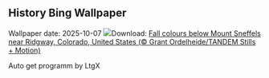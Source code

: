 ## History Bing Wallpaper
Wallpaper date: 2025-10-07
![](https://www.bing.com/th?id=OHR.RidgwayAspens_EN-IN9829823825_UHD.jpg&w=1000)Download: [Fall colours below Mount Sneffels near Ridgway, Colorado, United States (© Grant Ordelheide/TANDEM Stills + Motion)](https://www.bing.com/th?id=OHR.RidgwayAspens_EN-IN9829823825_UHD.jpg)

Auto get programm by LtgX
